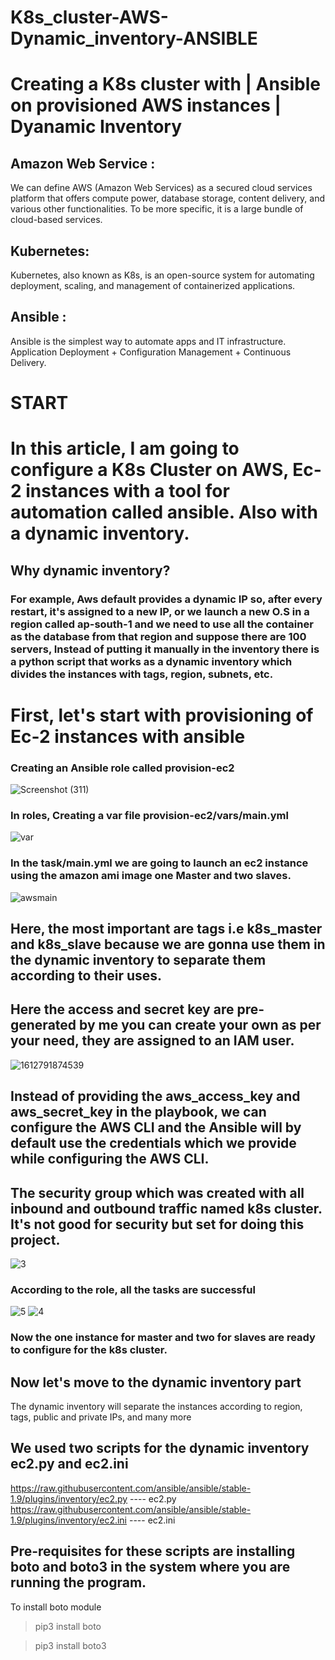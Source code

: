 # K8s_cluster-AWS-Dynamic_inventory-ANSIBLE
# Creating a K8s cluster with | Ansible on provisioned AWS instances | Dyanamic Inventory


## Amazon Web Service :
We can define AWS (Amazon Web Services) as a secured cloud services platform that offers compute power, database storage, content delivery, and various other functionalities. To be more specific, it is a large bundle of cloud-based services.

## Kubernetes:
Kubernetes, also known as K8s, is an open-source system for automating deployment, scaling, and management of containerized applications.

## Ansible :
Ansible is the simplest way to automate apps and IT infrastructure. Application Deployment + Configuration Management + Continuous Delivery.

# START
# In this article, I am going to configure a K8s Cluster on AWS, Ec-2 instances with a tool for automation called ansible. Also with a dynamic inventory.

## Why dynamic inventory?
### For example, Aws default provides a dynamic IP so, after every restart, it's assigned to a new IP, or we launch a new O.S in a region called ap-south-1 and we need to use all the container as the database from that region and suppose there are 100 servers, Instead of putting it manually in the inventory there is a python script that works as a dynamic inventory which divides the instances with tags, region, subnets, etc.

# __First, let's start with provisioning of Ec-2 instances with ansible__
### Creating an Ansible role called provision-ec2

![Screenshot (311)](https://user-images.githubusercontent.com/64534620/107312833-2ec74b80-6a46-11eb-83c9-ec1f705aa10e.png)

### In roles, Creating a var file provision-ec2/vars/main.yml

![var](https://user-images.githubusercontent.com/64534620/107312952-7057f680-6a46-11eb-8aa6-a958c657fb3d.PNG)

### In the task/main.yml we are going to launch an ec2 instance using the amazon ami image one Master and two slaves.

![awsmain](https://user-images.githubusercontent.com/64534620/107313020-97162d00-6a46-11eb-9a69-0fb79118aa8a.PNG)


## Here, the most important are tags i.e k8s_master and k8s_slave because we are gonna use them in the dynamic inventory to separate them according to their uses.
## Here the access and secret key are pre-generated by me you can create your own as per your need, they are assigned to an IAM user.

![1612791874539](https://user-images.githubusercontent.com/64534620/107313690-e90b8280-6a47-11eb-8d53-a7a622f0b7cb.png)

## __Instead of providing the aws_access_key and aws_secret_key in the playbook, we can configure the AWS CLI and the Ansible will by default use the credentials which we provide while configuring the AWS CLI.__

## __The security group which was created with all inbound and outbound traffic named k8s cluster.  It's not good for security but set for doing this project.__
![3](https://user-images.githubusercontent.com/64534620/107313205-ecead500-6a46-11eb-8b5a-673f9947cb99.png)

### According to the role, all the tasks are successful

![5](https://user-images.githubusercontent.com/64534620/107313772-15270380-6a48-11eb-8b51-54580c3bc45a.png)
![4](https://user-images.githubusercontent.com/64534620/107313832-338cff00-6a48-11eb-9221-6f73e13101e3.png)
### Now the one instance for master and two for slaves are ready to configure for the k8s cluster.

## Now let's move to the dynamic inventory part
The dynamic inventory will separate the instances according to region, tags, public and private IPs, and many more

## We used two scripts for the dynamic inventory ec2.py and ec2.ini

https://raw.githubusercontent.com/ansible/ansible/stable-1.9/plugins/inventory/ec2.py  ---- ec2.py
https://raw.githubusercontent.com/ansible/ansible/stable-1.9/plugins/inventory/ec2.ini ---- ec2.ini

## Pre-requisites for these scripts are installing boto and boto3 in the system where you are running the program.
To install boto module
> pip3 install boto

> pip3 install boto3











